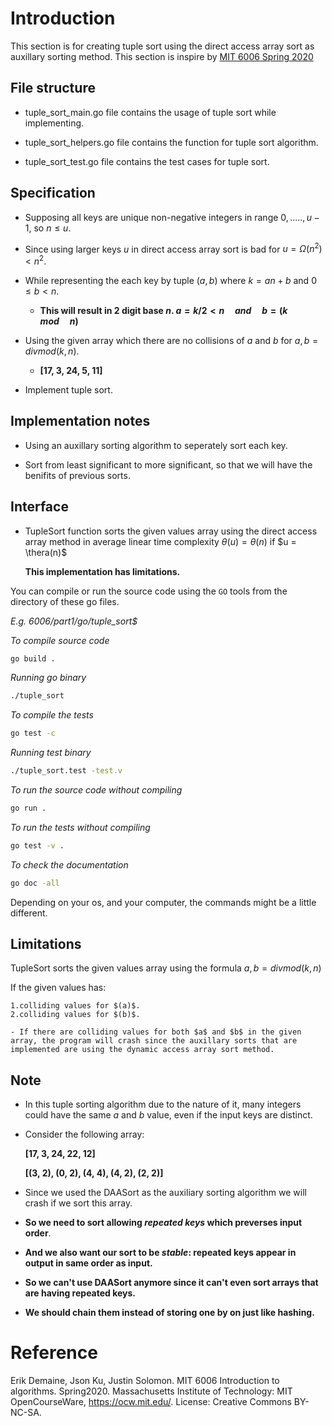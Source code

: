 # Introduction

This section is for creating tuple sort using the direct access array sort as auxillary sorting method. This section is inspire by [MIT 6006 Spring 2020](https://ocw.mit.edu/courses/6-006-introduction-to-algorithms-spring-2020/resources/mit6_006s20_lec5/)

## File structure

- tuple_sort_main.go file contains the usage of tuple sort while implementing.

- tuple_sort_helpers.go file contains the function for tuple sort algorithm.

- tuple_sort_test.go file contains the test cases for tuple sort.

## Specification

- Supposing all keys are unique non-negative integers in range ${0, ....., u - 1}$, so $n \le u$.

- Since using larger keys $u$ in direct access array sort is bad for $u = \Omega(n^2) < n^2$.

- While representing the each key by tuple $(a, b)$ where $k = an + b$ and $0 \le b < n$.

    - **This will result in $2$ digit base $n$. $a = k / 2 < n \quad and \quad b = (k\quad mod\quad n)$**

- Using the given array which there are no collisions of $a$ and $b$ for $a, b = divmod(k, n)$.

    - **[17, 3, 24, 5, 11]**

- Implement tuple sort.

## Implementation notes

- Using an auxillary sorting algorithm to seperately sort each key.

- Sort from least significant to more significant, so that we will have the benifits of previous sorts.

## Interface

- TupleSort function sorts the given values array using the direct access array method in average linear time complexity $\theta(u) = \theta(n)$ if $u = \thera(n)$
    
    **This implementation has limitations.**

You can compile or run the source code using the `GO` tools from the directory of these go files.

*E.g. 6006/part1/go/tuple_sort$*

*To compile source code*
```bash
go build .
```

*Running go binary*
```bash
./tuple_sort
```

*To compile the tests*
```bash
go test -c
```

*Running test binary*
```bash
./tuple_sort.test -test.v
```

*To run the source code without compiling*
```bash
go run .
```

*To run the tests without compiling*
```bash
go test -v .
```

*To check the documentation*
```bash
go doc -all
```
Depending on your os, and your computer, the commands might be a little different.

## Limitations

TupleSort sorts the given values array using the formula $a, b = divmod(k, n)$

If the given values has:
    
    1.colliding values for $(a)$.
    2.colliding values for $(b)$.

    - If there are colliding values for both $a$ and $b$ in the given array, the program will crash since the auxillary sorts that are implemented are using the dynamic access array sort method.

## Note

- In this tuple sorting algorithm due to the nature of it, many integers could have the same $a$ and $b$ value, even if the input keys are distinct.

- Consider the following array:

    **[17, 3, 24, 22, 12]**

    **[(3, 2), (0, 2), (4, 4), (4, 2), (2, 2)]**

- Since we used the DAASort as the auxiliary sorting algorithm we will crash if we sort this array.

- **So we need to sort allowing *repeated keys* which preverses input order**.

- **And we also want our sort to be *stable*: repeated keys appear in output in same order as input.**

- **So we can't use DAASort anymore since it can't even sort arrays that are having repeated keys.**

- **We should chain them instead of storing one by on just like hashing.**

# Reference

Erik Demaine, Json Ku, Justin Solomon. MIT 6006 Introduction to algorithms. Spring2020. Massachusetts Institute of Technology: MIT OpenCourseWare, https://ocw.mit.edu/. License: Creative Commons BY-NC-SA.
